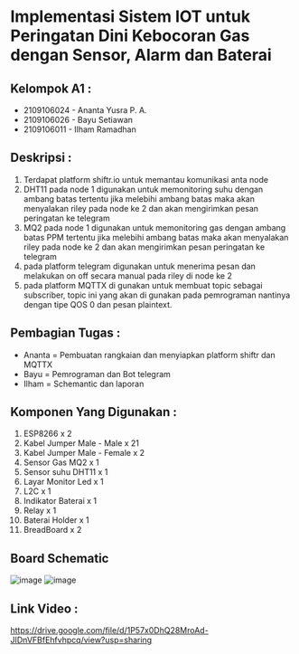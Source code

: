 # Implementasi Sistem IOT untuk Peringatan Dini Kebocoran Gas dengan Sensor, Alarm dan Baterai

## Kelompok A1 :
- 2109106024 - Ananta Yusra P. A.
- 2109106026 - Bayu Setiawan
- 2109106011 - Ilham Ramadhan

## Deskripsi :
1. Terdapat platform shiftr.io untuk memantau komunikasi anta node
2. DHT11 pada node 1 digunakan untuk memonitoring suhu dengan ambang batas tertentu jika melebihi ambang batas maka akan menyalakan riley pada node ke 2 dan akan mengirimkan pesan peringatan ke telegram
3. MQ2 pada node 1 digunakan untuk memonitoring gas dengan ambang batas PPM tertentu jika melebihi ambang batas maka akan menyalakan riley pada node ke 2 dan akan mengirimkan pesan peringatan ke telegram
4. pada platform telegram digunakan untuk menerima pesan dan melakukan on off secara manual pada riley di node ke 2
5. pada platform MQTTX di gunakan untuk membuat topic sebagai subscriber, topic ini yang akan di gunakan pada pemrograman nantinya dengan tipe QOS 0  dan pesan plaintext.

## Pembagian Tugas :
- Ananta = Pembuatan rangkaian dan menyiapkan platform shiftr dan MQTTX
- Bayu = Pemrograman dan Bot telegram
- Ilham = Schemantic dan laporan

## Komponen Yang Digunakan :
1.	ESP8266 x 2
2.	Kabel Jumper Male - Male x 21
3.	Kabel Jumper Male - Female x 2
4.	Sensor Gas MQ2 x 1
5.	Sensor suhu DHT11 x 1
6.	Layar Monitor Led x 1
7.	L2C x 1
8.	Indikator Baterai x 1
9.	Relay x 1
10.	Baterai Holder  x 1
11.	BreadBoard x 2 

## Board Schematic
![image](https://github.com/anantaYSR/pa-praktikum-iot-unmul-a1/assets/93465182/fe6b2a5c-c409-415f-b1e2-fbdf5714486d)
![image](https://github.com/anantaYSR/pa-praktikum-iot-unmul-a1/assets/93465182/6c890983-1c4b-4cb8-b42f-db8880112d56)


## Link Video : 
https://drive.google.com/file/d/1P57x0DhQ28MroAd-JIDnVFBfEhfvhpcq/view?usp=sharing 
